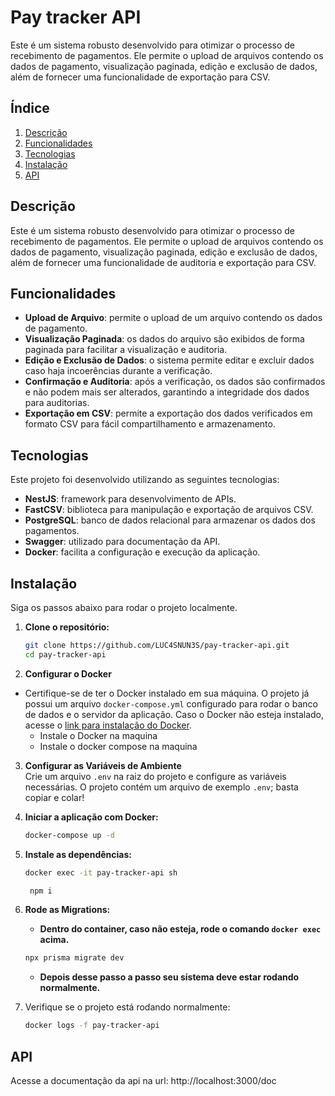 # Pay tracker API

Este é um sistema robusto desenvolvido para otimizar o processo de recebimento de pagamentos. Ele permite o upload de arquivos contendo os dados de pagamento, visualização paginada, edição e exclusão de dados, além de fornecer uma funcionalidade de exportação para CSV.

## Índice

1. [Descrição](#descrição)
2. [Funcionalidades](#funcionalidades)
3. [Tecnologias](#tecnologias)
4. [Instalação](#instalação)
5. [API](#api)

## Descrição

Este é um sistema robusto desenvolvido para otimizar o processo de recebimento de pagamentos. Ele permite o upload de arquivos contendo os dados de pagamento, visualização paginada, edição e exclusão de dados, além de fornecer uma funcionalidade de auditoria e exportação para CSV.

## Funcionalidades

- **Upload de Arquivo**: permite o upload de um arquivo contendo os dados de pagamento.
- **Visualização Paginada**: os dados do arquivo são exibidos de forma paginada para facilitar a visualização e auditoria.
- **Edição e Exclusão de Dados**: o sistema permite editar e excluir dados caso haja incoerências durante a verificação.
- **Confirmação e Auditoria**: após a verificação, os dados são confirmados e não podem mais ser alterados, garantindo a integridade dos dados para auditorias.
- **Exportação em CSV**: permite a exportação dos dados verificados em formato CSV para fácil compartilhamento e armazenamento.

## Tecnologias

Este projeto foi desenvolvido utilizando as seguintes tecnologias:

- **NestJS**: framework para desenvolvimento de APIs.
- **FastCSV**: biblioteca para manipulação e exportação de arquivos CSV.
- **PostgreSQL**: banco de dados relacional para armazenar os dados dos pagamentos.
- **Swagger**: utilizado para documentação da API.
- **Docker**: facilita a configuração e execução da aplicação.

## Instalação

Siga os passos abaixo para rodar o projeto localmente.

1. **Clone o repositório:**

   ```bash
   git clone https://github.com/LUC4SNUN3S/pay-tracker-api.git
   cd pay-tracker-api

   ```

2. **Configurar o Docker**

- Certifique-se de ter o Docker instalado em sua máquina. O projeto já possui um arquivo `docker-compose.yml` configurado para rodar o banco de dados e o servidor da aplicação. Caso o Docker não esteja instalado, acesse o [link para instalação do Docker](https://docs.docker.com).
  - Instale o Docker na maquina
  - Instale o docker compose na maquina

3. **Configurar as Variáveis de Ambiente**  
   Crie um arquivo `.env` na raiz do projeto e configure as variáveis necessárias. O projeto contém um arquivo de exemplo `.env`; basta copiar e colar!

4. **Iniciar a aplicação com Docker:**

   ```bash
   docker-compose up -d

   ```

5. **Instale as dependências:**

   ```bash
   docker exec -it pay-tracker-api sh
   ```

   ```bash
    npm i
   ```

6. **Rode as Migrations:**

   - **Dentro do container, caso não esteja, rode o comando `docker exec` acima.**

   ```bash
   npx prisma migrate dev
   ```

   - **Depois desse passo a passo seu sistema deve estar rodando normalmente.**

7. Verifique se o projeto está rodando normalmente:
   ```bash
   docker logs -f pay-tracker-api
   ```

## API

Acesse a documentação da api na url: http://localhost:3000/doc
